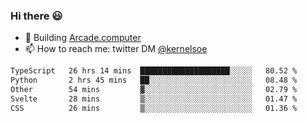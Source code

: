 ### Hi there 😃

- 🔨 Building [Arcade.computer](https://arcade.computer)
- 📫 How to reach me: twitter DM [@kernelsoe](https://twitter.com/kernelsoe)

<!--START_SECTION:waka-->

```txt
TypeScript   26 hrs 14 mins  ████████████████████░░░░░   80.52 %
Python       2 hrs 45 mins   ██░░░░░░░░░░░░░░░░░░░░░░░   08.48 %
Other        54 mins         ▓░░░░░░░░░░░░░░░░░░░░░░░░   02.79 %
Svelte       28 mins         ▒░░░░░░░░░░░░░░░░░░░░░░░░   01.47 %
CSS          26 mins         ▒░░░░░░░░░░░░░░░░░░░░░░░░   01.36 %
```

<!--END_SECTION:waka-->
